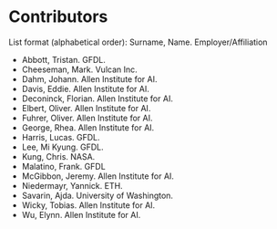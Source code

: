 # Contributors

List format (alphabetical order):  Surname, Name. Employer/Affiliation

* Abbott, Tristan. GFDL.
* Cheeseman, Mark. Vulcan Inc.
* Dahm, Johann. Allen Institute for AI.
* Davis, Eddie. Allen Institute for AI.
* Deconinck, Florian. Allen Institute for AI.
* Elbert, Oliver. Allen Institute for AI.
* Fuhrer, Oliver. Allen Institute for AI.
* George, Rhea. Allen Institute for AI.
* Harris, Lucas. GFDL.
* Lee, Mi Kyung. GFDL.
* Kung, Chris. NASA.
* Malatino, Frank. GFDL
* McGibbon, Jeremy. Allen Institute for AI.
* Niedermayr, Yannick. ETH.
* Savarin, Ajda. University of Washington.
* Wicky, Tobias. Allen Institute for AI.
* Wu, Elynn. Allen Institute for AI.

